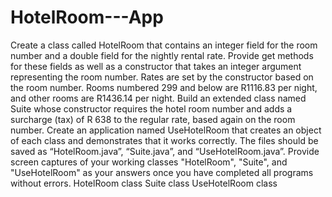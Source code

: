 # HotelRoom---App
Create a class called HotelRoom that contains an integer field for the room number and a double  field for the nightly rental rate. Provide get methods for these fields as well as a constructor that  takes an integer argument representing the room number. Rates are set by the constructor based 
on the room number. Rooms numbered 299 and below are R1116.83 per night, and other rooms 
are R1436.14 per night. Build an extended class named Suite whose constructor requires the hotel 
room number and adds a surcharge (tax) of R 638 to the regular rate, based again on the room 
number. Create an application named UseHotelRoom that creates an object of each class and 
demonstrates that it works correctly. The files should be saved as “HotelRoom.java”, “Suite.java”, 
and “UseHotelRoom.java”.
Provide screen captures of your working classes "HotelRoom", "Suite", and "UseHotelRoom" as 
your answers once you have completed all programs without errors.
HotelRoom class
Suite class 
UseHotelRoom class 
